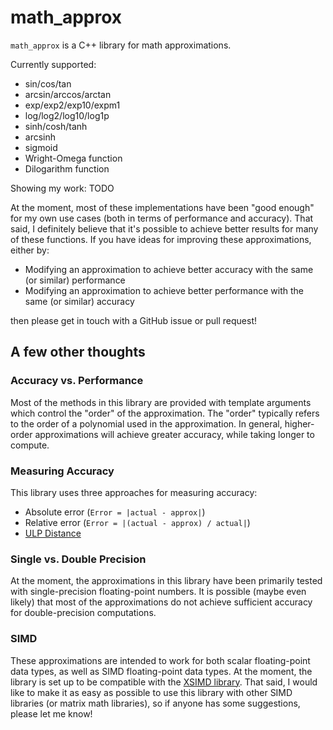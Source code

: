 # math_approx

`math_approx` is a C++ library for math approximations.

Currently supported:

- sin/cos/tan
- arcsin/arccos/arctan
- exp/exp2/exp10/expm1
- log/log2/log10/log1p
- sinh/cosh/tanh
- arcsinh
- sigmoid
- Wright-Omega function
- Dilogarithm function

Showing my work:
TODO

At the moment, most of these implementations have been "good enough"
for my own use cases (both in terms of performance and accuracy). That
said, I definitely believe that it's possible to achieve better results
for many of these functions. If you have ideas for improving these
approximations, either by:
- Modifying an approximation to achieve better accuracy with the same (or similar) performance
- Modifying an approximation to achieve better performance with the same (or similar) accuracy

then please get in touch with a GitHub issue or pull request!

## A few other thoughts

### Accuracy vs. Performance

Most of the methods in this library are provided with template
arguments which control the "order" of the approximation. The
"order" typically refers to the order of a polynomial used in
the approximation. In general, higher-order approximations will
achieve greater accuracy, while taking longer to compute.

### Measuring Accuracy

This library uses three approaches for measuring accuracy:
- Absolute error (`Error = |actual - approx|`)
- Relative error (`Error = |(actual - approx) / actual|`)
- [ULP Distance](https://en.wikipedia.org/wiki/Unit_in_the_last_place#:~:text=In%20computer%20science%20and%20numerical,of%20accuracy%20in%20numeric%20calculations.)

### Single vs. Double Precision

At the moment, the approximations in this library have been
primarily tested with single-precision floating-point numbers.
It is possible (maybe even likely) that most of the approximations
do not achieve sufficient accuracy for double-precision computations.

### SIMD

These approximations are intended to work for both scalar floating-point
data types, as well as SIMD floating-point data types. At the moment,
the library is set up to be compatible with the [XSIMD library](https://github.com/xtensor-stack/xsimd).
That said, I would like to make it as easy as possible to use this
library with other SIMD libraries (or matrix math libraries), so if
anyone has some suggestions, please let me know!
